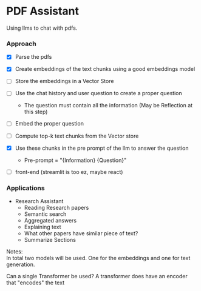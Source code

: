 # PDF Assistant

Using llms to chat with pdfs.

### Approach
- [x] Parse the pdfs
- [x] Create embeddings of the text chunks using a good embeddings model
- [ ] Store the embeddings in a Vector Store
- [ ] Use the chat history and user question to create a proper question
    - The question must contain all the information (May be Reflection at this step)
- [ ] Embed the proper question
- [ ] Compute top-k text chunks from the Vector store
- [x] Use these chunks in the pre prompt of the llm to answer the question
    - Pre-prompt = "{Information} {Question}"
- [ ] front-end (streamlit is too ez, maybe react)


### Applications
- Research Assistant
    - Reading Research papers
    - Semantic search
    - Aggregated answers
    - Explaining text
    - What other papers have similar piece of text?
    - Summarize Sections


Notes:  
In total two models will be used. One for the embeddings and one for text generation.

Can a single Transformer be used?
A transformer does have an encoder that "encodes" the text



